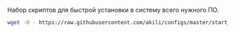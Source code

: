 Набор скриптов для быстрой установки в систему всего нужного ПО.

```bash
wget -O - https://raw.githubusercontent.com/akili/configs/master/start_os.sh | bash <(cat) </dev/tty
```
